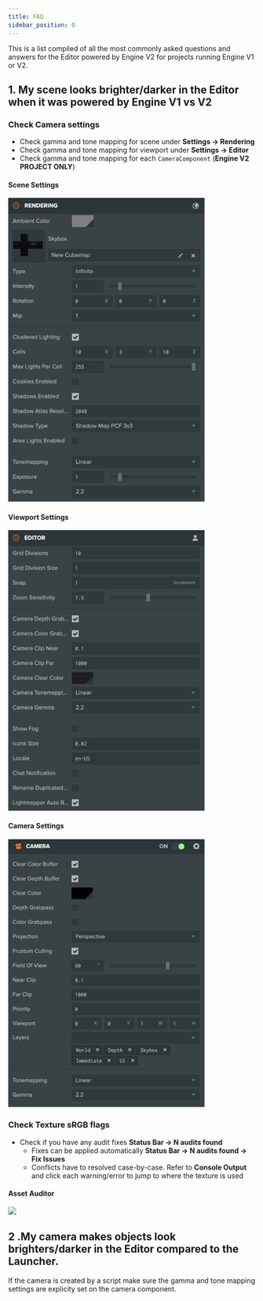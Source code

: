 ```yaml
---
title: FAQ
sidebar_position: 0
---
```


This is a list compiled of all the most commonly asked questions and answers for the Editor powered by Engine V2 for projects running Engine V1 or V2.

## 1. My scene looks brighter/darker in the Editor when it was powered by Engine V1 vs V2

### Check Camera settings

- Check gamma and tone mapping for scene under **Settings -> Rendering**
- Check gamma and tone mapping for viewport under **Settings -> Editor**
- Check gamma and tone mapping for each `CameraComponent` (**Engine V2 PROJECT ONLY**)

#### Scene Settings

<img src='/img/user-manual/editor/editor-v2/settings-rendering.png' width='400px' />

#### Viewport Settings

<img src='/img/user-manual/editor/editor-v2/settings-editor.png' width='400px' />

#### Camera Settings

<img src='/img/user-manual/editor/editor-v2/camera-settings.png' width='400px' />

### Check Texture sRGB flags

- Check if you have any audit fixes **Status Bar -> N audits found**
  - Fixes can be applied automatically **Status Bar -> N audits found -> Fix Issues**
  - Conflicts have to resolved case-by-case. Refer to **Console Output** and click each warning/error to jump to where the texture is used

#### Asset Auditor

<img src='/img/user-manual/editor/editor-v2/console-auditor.png' width='600px' />

## 2 .My camera makes objects look brighters/darker in the Editor compared to the Launcher.

If the camera is created by a script make sure the gamma and tone mapping settings are explicity set on the camera component.
